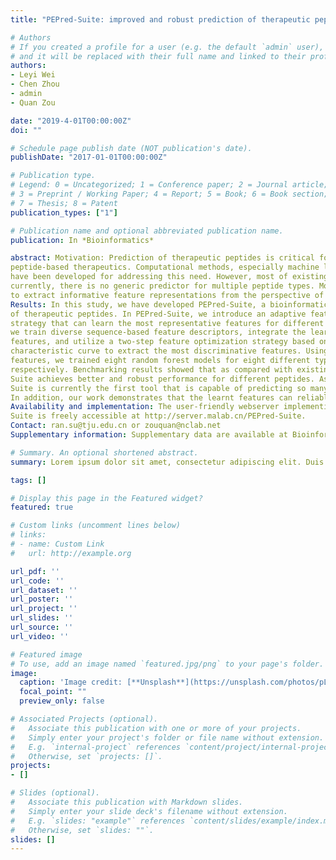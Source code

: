 ```yaml
---
title: "PEPred-Suite: improved and robust prediction of therapeutic peptides using adaptive feature representation learning"

# Authors
# If you created a profile for a user (e.g. the default `admin` user), write the username (folder name) here 
# and it will be replaced with their full name and linked to their profile.
authors:
- Leyi Wei
- Chen Zhou
- admin
- Quan Zou

date: "2019-4-01T00:00:00Z"
doi: ""

# Schedule page publish date (NOT publication's date).
publishDate: "2017-01-01T00:00:00Z"

# Publication type.
# Legend: 0 = Uncategorized; 1 = Conference paper; 2 = Journal article;
# 3 = Preprint / Working Paper; 4 = Report; 5 = Book; 6 = Book section;
# 7 = Thesis; 8 = Patent
publication_types: ["1"]

# Publication name and optional abbreviated publication name.
publication: In *Bioinformatics*

abstract: Motivation: Prediction of therapeutic peptides is critical for the discovery of novel and efficient
peptide-based therapeutics. Computational methods, especially machine learning based methods,
have been developed for addressing this need. However, most of existing methods are peptidespecific;
currently, there is no generic predictor for multiple peptide types. Moreover, it is still challenging
to extract informative feature representations from the perspective of primary sequences.
Results: In this study, we have developed PEPred-Suite, a bioinformatics tool for the generic prediction
of therapeutic peptides. In PEPred-Suite, we introduce an adaptive feature representation
strategy that can learn the most representative features for different peptide types. To be specific,
we train diverse sequence-based feature descriptors, integrate the learnt class information into our
features, and utilize a two-step feature optimization strategy based on the area under receiver operating
characteristic curve to extract the most discriminative features. Using the learnt representative
features, we trained eight random forest models for eight different types of functional peptides,
respectively. Benchmarking results showed that as compared with existing predictors, PEPred-
Suite achieves better and robust performance for different peptides. As far as we know, PEPred-
Suite is currently the first tool that is capable of predicting so many peptide types simultaneously.
In addition, our work demonstrates that the learnt features can reliably predict different peptides.
Availability and implementation: The user-friendly webserver implementing the proposed PEPred-
Suite is freely accessible at http://server.malab.cn/PEPred-Suite.
Contact: ran.su@tju.edu.cn or zouquan@nclab.net
Supplementary information: Supplementary data are available at Bioinformatics online.

# Summary. An optional shortened abstract.
summary: Lorem ipsum dolor sit amet, consectetur adipiscing elit. Duis posuere tellus ac convallis placerat. Proin tincidunt magna sed ex sollicitudin condimentum.

tags: []

# Display this page in the Featured widget?
featured: true

# Custom links (uncomment lines below)
# links:
# - name: Custom Link
#   url: http://example.org

url_pdf: ''
url_code: ''
url_dataset: ''
url_poster: ''
url_project: ''
url_slides: ''
url_source: ''
url_video: ''

# Featured image
# To use, add an image named `featured.jpg/png` to your page's folder. 
image:
  caption: 'Image credit: [**Unsplash**](https://unsplash.com/photos/pLCdAaMFLTE)'
  focal_point: ""
  preview_only: false

# Associated Projects (optional).
#   Associate this publication with one or more of your projects.
#   Simply enter your project's folder or file name without extension.
#   E.g. `internal-project` references `content/project/internal-project/index.md`.
#   Otherwise, set `projects: []`.
projects:
- []

# Slides (optional).
#   Associate this publication with Markdown slides.
#   Simply enter your slide deck's filename without extension.
#   E.g. `slides: "example"` references `content/slides/example/index.md`.
#   Otherwise, set `slides: ""`.
slides: []
---
```


